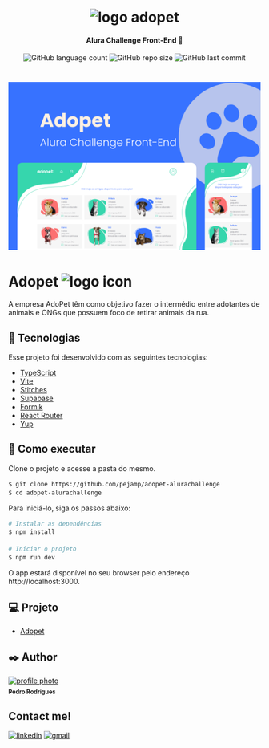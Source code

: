 <h1 align="center">
    <br>
    <img src="./src/assets/full-logo-v2.svg" width="260px" alt="logo adopet">
</h1>

<h4 align="center">
    Alura Challenge Front-End 🤿
</h4>

<p align="center">
    <img alt="GitHub language count" src="https://img.shields.io/github/languages/count/pejamp/adopet-alurachallenge?color=36D6AD&style=for-the-badge&labelColor=3772FF">
    <img alt="GitHub repo size" src="https://img.shields.io/github/repo-size/pejamp/adopet-alurachallenge?color=36D6AD&style=for-the-badge&labelColor=3772FF">
    <img alt="GitHub last commit" src="https://img.shields.io/github/last-commit/pejamp/adopet-alurachallenge?color=36D6AD&style=for-the-badge&labelColor=3772FF">
</p>

<h1 align="center">
    <img alt="AluraGeek" src="./src/assets/Capa.png" />
</h1>

# Adopet <img src="./src/assets/small-logo-v2.svg" width="28" alt="logo icon">
A empresa AdoPet têm como objetivo fazer o intermédio entre adotantes de animais e ONGs que possuem foco de retirar animais da rua. 

## 🧪 Tecnologias

Esse projeto foi desenvolvido com as seguintes tecnologias:

- [TypeScript](https://www.typescriptlang.org/)
- [Vite](https://vitejs.dev/)
- [Stitches](https://stitches.dev/)
- [Supabase](https://supabase.com/docs/guides/getting-started)
- [Formik](https://formik.org/docs/overview)
- [React Router](https://reactrouter.com/)
- [Yup](https://www.npmjs.com/package/yup)

## 🚀 Como executar

Clone o projeto e acesse a pasta do mesmo.

```bash
$ git clone https://github.com/pejamp/adopet-alurachallenge
$ cd adopet-alurachallenge
```

Para iniciá-lo, siga os passos abaixo:
```bash
# Instalar as dependências
$ npm install

# Iniciar o projeto
$ npm run dev
```
O app estará disponível no seu browser pelo endereço http://localhost:3000.

## 💻 Projeto
- [Adopet](https://adopet-alurachallenge.vercel.app/)

## ✒️ Author

<a href="https://github.com/pejamp">
 <img src="https://avatars.githubusercontent.com/u/53826489?s=460&u=834aa9912aaaa1464d4635cb9fa7767c64a6e9b3&v=4" width="100px;" alt="profile photo"/>
 <br />
 <sub><b>Pedro Rodrigues</b></sub>
</a> 
<a href="https://github.com/pejamp"></a>
<br />

## Contact me!

[![linkedin](https://img.shields.io/badge/linkedin-0A66C2?style=for-the-badge&logo=linkedin&logoColor=white)](https://www.linkedin.com/in/pedro-rodrigues-3a3647176/)
[![gmail](https://img.shields.io/badge/gmail-c14438?style=for-the-badge&logo=gmail&logoColor=white)](mailto:pedro.roguea@gmail.com)
